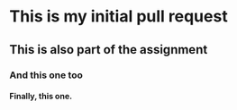 # This is my initial pull request 
## This is also part of the assignment
### And this one too
#### Finally, this one.
